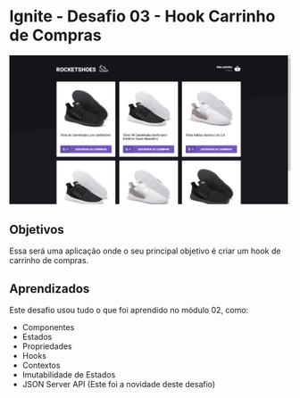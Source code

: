 # Ignite - Desafio 03 - Hook Carrinho de Compras
![Snapshot da tela principal do desafio 03 do Ignite](/design/ignite-desafio03-hook-carrinho-compras.jpg)
## Objetivos
Essa será uma aplicação onde o seu principal objetivo é criar um hook de carrinho de compras. 

## Aprendizados
Este desafio usou tudo o que foi aprendido no módulo 02, como:
- Componentes
- Estados
- Propriedades
- Hooks
- Contextos
- Imutabilidade de Estados
- JSON Server API (Este foi a novidade deste desafio)